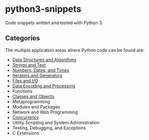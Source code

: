# python3-snippets

Code snippets written and tested with Python 3.

## Categories

The multiple application areas where Python code can be found are:

* [Data Structures and Algorithms](data-structures-and-algorithms)
* [Strings and Text](strings-and-text)
* [Numbers, Dates, and Times](numbers-dates-and-times)
* [Iterators and Generators](iterators-and-generators)
* [Files and I/O](files-and-io)
* [Data Encoding and Processing](data-encoding-and-processing)
* Functions
* [Classes and Objects](classes-and-objects)
* Metaprogramming
* Modules and Packages
* Network and Web Programming
* [Concurrency](concurrency)
* Utility Scripting and System Administration
* Testing, Debugging, and Exceptions
* C Extensions
